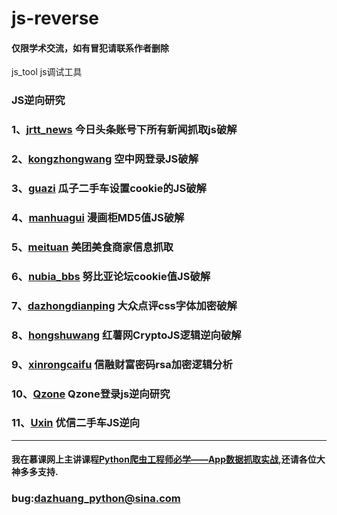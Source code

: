 # js-reverse
#### 仅限学术交流，如有冒犯请联系作者删除
js_tool  js调试工具
### JS逆向研究
### 1、[jrtt_news](https://github.com/freedom-wy/js-reverse/tree/master/jrtt_news) 今日头条账号下所有新闻抓取js破解
### 2、[kongzhongwang](https://github.com/freedom-wy/js-reverse/tree/master/kongzhongwang) 空中网登录JS破解
### 3、[guazi](https://github.com/freedom-wy/js-reverse/tree/master/guazi) 瓜子二手车设置cookie的JS破解
### 4、[manhuagui](https://github.com/freedom-wy/js-reverse/tree/master/manhuagui) 漫画柜MD5值JS破解
### 5、[meituan](https://github.com/freedom-wy/js-reverse/tree/master/meituan) 美团美食商家信息抓取
### 6、[nubia_bbs](https://github.com/freedom-wy/js-reverse/tree/master/nubia_bbs) 努比亚论坛cookie值JS破解
### 7、[dazhongdianping](https://github.com/freedom-wy/js-reverse/tree/master/dazhongdianping) 大众点评css字体加密破解
### 8、[hongshuwang](https://github.com/freedom-wy/js-reverse/tree/master/hongshuwang) 红薯网CryptoJS逻辑逆向破解
### 9、[xinrongcaifu](https://github.com/freedom-wy/js-reverse/tree/master/xinrongcaifu)  信融财富密码rsa加密逻辑分析
### 10、[Qzone](https://github.com/freedom-wy/js-reverse/tree/master/Qzone)  Qzone登录js逆向研究
### 11、[Uxin](https://github.com/freedom-wy/js-reverse/tree/master/uxin)  优信二手车JS逆向
***
#### 我在慕课网上主讲课程[Python爬虫工程师必学——App数据抓取实战](https://coding.imooc.com/class/283.html),还请各位大神多多支持.


### bug:dazhuang_python@sina.com
